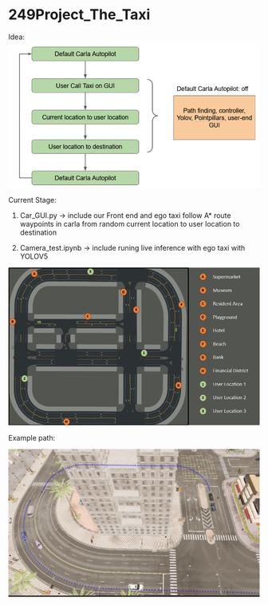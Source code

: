 # 249Project_The_Taxi
Idea:
![alt text](https://github.com/Barry-Tan/249Project_The_Taxi/blob/main/idea.png)

Current Stage:

1. Car_GUI.py -> include our Front end and ego taxi follow A* route waypoints in carla from random current location to user location to destination

2. Camera_test.ipynb -> include runing live inference with ego taxi with YOLOV5

![alt text](https://github.com/Barry-Tan/249Project_The_Taxi/blob/main/map1.png)

Example path:

![alt text](https://github.com/Barry-Tan/249Project_The_Taxi/blob/main/path.png)
